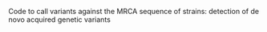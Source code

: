 Code to call variants against the MRCA sequence of strains: detection of de novo acquired genetic variants

